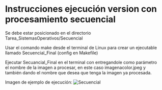 # Instrucciones ejecución version con procesamiento secuencial

Se debe estar posicionado en el directorio Tarea_SistemasOperativos/Secuencial

Usar el comando make desde el terminal de Linux para crear un ejecutable llamado Secuencial_Final (config en Makefile)

Ejecutar Secuancial_Final en el terminal con entregandole como parámetro el nombre de la imagen a procesar,
en este caso imagenacolor.jpeg y también dando el nombre que desea que tenga la imagen ya procesada.

Imagen de ejemplo de ejecución:
![Secuencial](https://github.com/JoZeuZ/Tarea_SistemasOperativos/assets/143461832/f35e2cf9-7370-4adc-a534-c2f40c0dd3b1)






